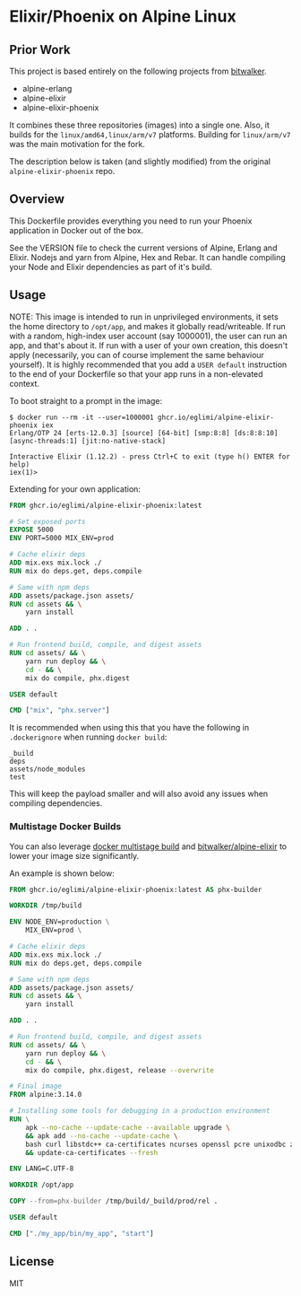 # Elixir/Phoenix on Alpine Linux

## Prior Work

[bitwalker]: https://github.com/bitwalker/

This project is based entirely on the following projects from [bitwalker][bitwalker].

- alpine-erlang
- alpine-elixir
- alpine-elixir-phoenix

It combines these three repositories (images) into a single one. Also, it
builds for the `linux/amd64,linux/arm/v7` platforms. Building for
`linux/arm/v7` was the main motivation for the fork.

The description below is taken (and slightly modified) from the original
`alpine-elixir-phoenix` repo.

## Overview

This Dockerfile provides everything you need to run your Phoenix application in Docker out of the box.

See the VERSION file to check the current versions of Alpine, Erlang and
Elixir. Nodejs and yarn from Alpine, Hex and Rebar. It can handle compiling
your Node and Elixir dependencies as part of it's build.

## Usage

NOTE: This image is intended to run in unprivileged environments, it sets the home directory to `/opt/app`, and makes it globally
read/writeable. If run with a random, high-index user account (say 1000001), the user can run an app, and that's about it. If run
with a user of your own creation, this doesn't apply (necessarily, you can of course implement the same behaviour yourself).
It is highly recommended that you add a `USER default` instruction to the end of your Dockerfile so that your app runs in a non-elevated context.

To boot straight to a prompt in the image:

```
$ docker run --rm -it --user=1000001 ghcr.io/eglimi/alpine-elixir-phoenix iex
Erlang/OTP 24 [erts-12.0.3] [source] [64-bit] [smp:8:8] [ds:8:8:10] [async-threads:1] [jit:no-native-stack]

Interactive Elixir (1.12.2) - press Ctrl+C to exit (type h() ENTER for help)
iex(1)>
```

Extending for your own application:

```dockerfile
FROM ghcr.io/eglimi/alpine-elixir-phoenix:latest

# Set exposed ports
EXPOSE 5000
ENV PORT=5000 MIX_ENV=prod

# Cache elixir deps
ADD mix.exs mix.lock ./
RUN mix do deps.get, deps.compile

# Same with npm deps
ADD assets/package.json assets/
RUN cd assets && \
    yarn install

ADD . .

# Run frontend build, compile, and digest assets
RUN cd assets/ && \
    yarn run deploy && \
    cd - && \
    mix do compile, phx.digest

USER default

CMD ["mix", "phx.server"]
```

It is recommended when using this that you have the following in `.dockerignore` when running `docker build`:

```
_build
deps
assets/node_modules
test
```

This will keep the payload smaller and will also avoid any issues when compiling dependencies.

### Multistage Docker Builds

You can also leverage [docker multistage build](https://docs.docker.com/develop/develop-images/multistage-build/) and [bitwalker/alpine-elixir](https://github.com/bitwalker/alpine-elixir) to lower your image size significantly.

An example is shown below:

```dockerfile
FROM ghcr.io/eglimi/alpine-elixir-phoenix:latest AS phx-builder

WORKDIR /tmp/build

ENV NODE_ENV=production \
    MIX_ENV=prod \

# Cache elixir deps
ADD mix.exs mix.lock ./
RUN mix do deps.get, deps.compile

# Same with npm deps
ADD assets/package.json assets/
RUN cd assets && \
    yarn install

ADD . .

# Run frontend build, compile, and digest assets
RUN cd assets/ && \
    yarn run deploy && \
    cd - && \
    mix do compile, phx.digest, release --overwrite

# Final image
FROM alpine:3.14.0

# Installing some tools for debugging in a production environment
RUN \
    apk --no-cache --update-cache --available upgrade \
    && apk add --no-cache --update-cache \
	bash curl libstdc++ ca-certificates ncurses openssl pcre unixodbc zlib netcat-openbsd bind-tools \
    && update-ca-certificates --fresh

ENV LANG=C.UTF-8

WORKDIR /opt/app

COPY --from=phx-builder /tmp/build/_build/prod/rel .

USER default

CMD ["./my_app/bin/my_app", "start"]
```

## License

MIT
